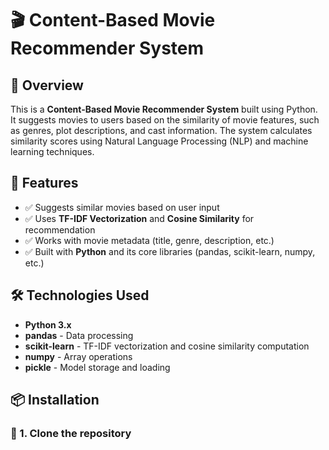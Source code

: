 # 🎬 Content-Based Movie Recommender System  

## 📌 Overview  
This is a **Content-Based Movie Recommender System** built using Python. It suggests movies to users based on the similarity of movie features, such as genres, plot descriptions, and cast information. The system calculates similarity scores using Natural Language Processing (NLP) and machine learning techniques.  

## 🚀 Features  
- ✅ Suggests similar movies based on user input  
- ✅ Uses **TF-IDF Vectorization** and **Cosine Similarity** for recommendation  
- ✅ Works with movie metadata (title, genre, description, etc.)  
- ✅ Built with **Python** and its core libraries (pandas, scikit-learn, numpy, etc.)  

## 🛠️ Technologies Used  
- **Python 3.x**  
- **pandas** - Data processing  
- **scikit-learn** - TF-IDF vectorization and cosine similarity computation  
- **numpy** - Array operations  
- **pickle** - Model storage and loading  


## 📦 Installation  
### 🔹 1. Clone the repository  
